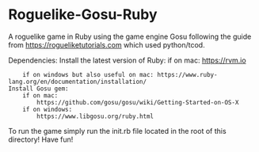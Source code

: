 # Roguelike-Gosu-Ruby
 A roguelike game in Ruby using the game engine Gosu following the guide from https://rogueliketutorials.com which used python/tcod.

 Dependencies: 
    Install the latest version of Ruby:
        if on mac: https://rvm.io
        
        if on windows but also useful on mac: https://www.ruby-lang.org/en/documentation/installation/
    Install Gosu gem: 
        if on mac: 
            https://github.com/gosu/gosu/wiki/Getting-Started-on-OS-X
        if on windows: 
            https://www.libgosu.org/ruby.html

To run the game simply run the init.rb file located in the root of this directory! Have fun!